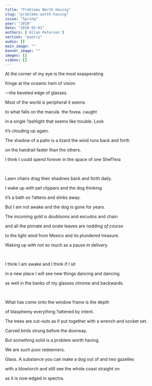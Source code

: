 ```yaml
---
title: "Problems Worth Having"
slug: "problems-worth-having"
issue: "Spring"
year: "2010"
date: "2010-03-01"
authors: ['Allan Peterson']
section: "poetry"
audio: []
main_image: ""
banner_image: ""
images: []
videos: []
---
```

At the corner of my eye is the most exasperating

 fringe at the oceanic hem of vision

 —the beveled edge of glasses.

 Most of the world is peripheral it seems

 to what falls on the macula  the fovea. caught

 in a single ?ashlight that seems like trouble. Look

 it’s clouding up again.

 The shadow of a palm is a lizard the wind runs back and forth

 on the handrail faster than the others.

 I think I could spend forever in the space of one Shef?era

  

 Lawn chairs drag their shadows back and forth daily.

 I wake up with pet clippers and the dog thinking

 it’s a bath so ?attens and slinks away.

 But I am not awake and the dog is gone for years.

 The incoming gold is doubloons and escudos and chain

 and all the pinnate and ovate leaves are nodding *of course*

 to the light wind from Mexico and its plundered treasure.

 Waking up with not so much as a pause in delivery.

  

 I think I am awake and I think if I sit

 in a new place I will see new things dancing and dancing

 as well in the banks of my glasses chrome and backwards.

  

 What has come onto the window frame is the depth

 of blasphemy everything ?attened by intent.

 The trees are cut-outs as if put together with a wrench and socket set.

 Carved birds strung before the doorway.

 But something solid is a problem worth having.

 We are such poor redeemers.

 Glass. A substance you can make a dog out of and two gazelles

 with a blowtorch and still see the whole coast straight on

 as it is now edged in spectra.

